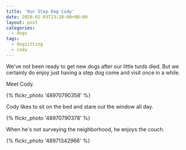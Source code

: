 ```yaml
---
title: 'Our Step Dog Cody'
date: 2020-02-03T13:28:00+00:00
layout: post
categories:
  - dogs
tags:
  - dogsitting
  - cody
---
```


We've not been ready to get new dogs after our little turds died. But we certainly do enjoy just having a step dog come and visit once in a while.

Meet Cody.

{% flickr_photo '48970790358' %}

Cody likes to sit on the bed and stare out the window all day.

{% flickr_photo '48970790378' %}

When he's not surveying the neighborhood, he enjoys the couch.

{% flickr_photo '48971342966' %}